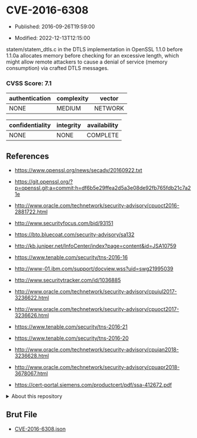 # CVE-2016-6308

- Published: 2016-09-26T19:59:00

- Modified: 2022-12-13T12:15:00

statem/statem_dtls.c in the DTLS implementation in OpenSSL 1.1.0 before 1.1.0a allocates memory before checking for an excessive length, which might allow remote attackers to cause a denial of service (memory consumption) via crafted DTLS messages.

### CVSS Score: **7.1**

| authentication | complexity | vector |
| --- | --- | --- |
| NONE | MEDIUM | NETWORK |

| confidentiality | integrity | availability |
| --- | --- | --- |
| NONE | NONE | COMPLETE |

## References

* https://www.openssl.org/news/secadv/20160922.txt

* https://git.openssl.org/?p=openssl.git;a=commit;h=df6b5e29ffea2d5a3e08de92fb765fdb21c7a21e

* http://www.oracle.com/technetwork/security-advisory/cpuoct2016-2881722.html

* http://www.securityfocus.com/bid/93151

* https://bto.bluecoat.com/security-advisory/sa132

* http://kb.juniper.net/InfoCenter/index?page=content&id=JSA10759

* https://www.tenable.com/security/tns-2016-16

* http://www-01.ibm.com/support/docview.wss?uid=swg21995039

* http://www.securitytracker.com/id/1036885

* http://www.oracle.com/technetwork/security-advisory/cpujul2017-3236622.html

* http://www.oracle.com/technetwork/security-advisory/cpuoct2017-3236626.html

* https://www.tenable.com/security/tns-2016-21

* https://www.tenable.com/security/tns-2016-20

* http://www.oracle.com/technetwork/security-advisory/cpujan2018-3236628.html

* http://www.oracle.com/technetwork/security-advisory/cpuapr2018-3678067.html

* https://cert-portal.siemens.com/productcert/pdf/ssa-412672.pdf

<details>
<summary>About this repository</summary> 

  This repository is part of the project [Live Hack CVE](https://github.com/Live-Hack-CVE). Main website can be found [www.live-hack.org](https://www.live-hack.org) 
  
  Made by [Sn0wAlice](https://github.com/Sn0wAlice) for the people that care about security and need to have a feed of the latest CVEs. Hope you enjoy it, don't forget to star the repo and follow me on [Twitter](https://twitter.com/Sn0wAlice) and [Github](https://github.com/Sn0wAlice). And that is my [personnal website](https://www.alice-snow.me/)

  - [Home Page](https://github.com/Live-Hack-CVE)
  - [Framework](https://github.com/Live-Hack-CVE/cve-framework)
  - [CVE database](https://github.com/Live-Hack-CVE/full_database)
  - [Changelog](https://github.com/Live-Hack-CVE/Changelog)
</details>

## Brut File

* [CVE-2016-6308.json](https://raw.githubusercontent.com/Live-Hack-CVE/full_database/main/cves/2016/CVE-2016-6308.json)

